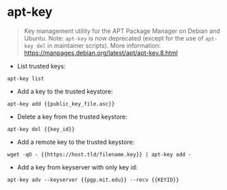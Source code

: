 # apt-key

> Key management utility for the APT Package Manager on Debian and Ubuntu.
> Note: `apt-key` is now deprecated (except for the use of `apt-key del` in maintainer scripts).
> More information: <https://manpages.debian.org/latest/apt/apt-key.8.html>

- List trusted keys:

`apt-key list`

- Add a key to the trusted keystore:

`apt-key add {{public_key_file.asc}}`

- Delete a key from the trusted keystore:

`apt-key del {{key_id}}`

- Add a remote key to the trusted keystore:

`wget -qO - {{https://host.tld/filename.key}} | apt-key add -`

- Add a key from keyserver with only key id:

`apt-key adv --keyserver {{pgp.mit.edu}} --recv {{KEYID}}`
